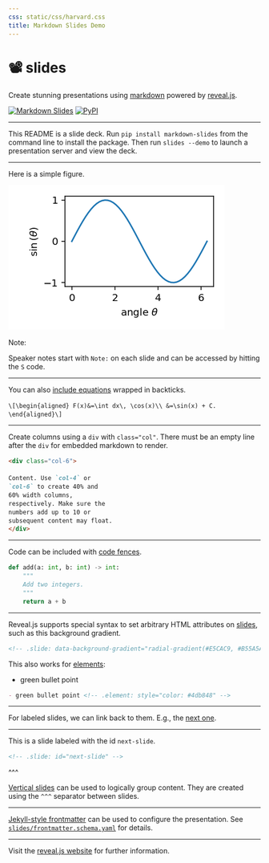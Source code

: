 ```yaml
---
css: static/css/harvard.css
title: Markdown Slides Demo
---
```


# 📽️ slides

Create stunning presentations using [markdown](https://www.markdownguide.org) powered by [reveal.js](https://revealjs.com).

[![Markdown Slides](https://github.com/tillahoffmann/slides/actions/workflows/main.yaml/badge.svg)](https://github.com/tillahoffmann/slides/actions/workflows/main.yaml)
[![PyPI](https://img.shields.io/pypi/v/markdown-slides)](https://pypi.org/project/markdown-slides/)

---

This README is a slide deck. Run `pip install markdown-slides` from the command line to install the package. Then run `slides --demo` to launch a presentation server and view the deck.

---

Here is a simple figure.

![](figure.png)

Note:

Speaker notes start with `Note:` on each slide and can be accessed by hitting the `S` code.

---

You can also [include equations](https://revealjs.com/math/#markdown) wrapped in backticks.

`\[\begin{aligned}
F(x)&=\int dx\, \cos(x)\\
&=\sin(x) + C.
\end{aligned}\]`

---

<div class="col">

Create columns using a `div` with `class="col"`. There must be an empty line after the `div` for embedded markdown to render.
</div>

<div class="col">

```markdown
<div class="col-6">

Content. Use `col-4` or
`col-6` to create 40% and
60% width columns,
respectively. Make sure the
numbers add up to 10 or
subsequent content may float.
</div>
```
</div>

---

Code can be included with [code fences](https://www.markdownguide.org/extended-syntax/#fenced-code-blocks).

```python
def add(a: int, b: int) -> int:
    """
    Add two integers.
    """
    return a + b
```

---

Reveal.js supports special syntax to set arbitrary HTML attributes on [slides](https://revealjs.com/markdown/#slide-attributes), such as this background gradient.

<!-- .slide: data-background-gradient="radial-gradient(white, #E5CAC9)" -->

```html
<!-- .slide: data-background-gradient="radial-gradient(#E5CAC9, #B55A5A)" -->
```

This also works for [elements](https://revealjs.com/markdown/#element-attributes):
- green bullet point <!-- .element: style="color: #4db848" -->

```markdown
- green bullet point <!-- .element: style="color: #4db848" -->
```

---

For labeled slides, we can link back to them. E.g., the [next one](#next-slide).

---

<!-- .slide: id="next-slide" -->

This is a slide labeled with the id `next-slide`.

```markdown
<!-- .slide: id="next-slide" -->
```

^^^

[Vertical slides](https://revealjs.com/vertical-slides/) can be used to logically group content. They are created using the `^^^` separator between slides.

---

[Jekyll-style frontmatter](https://jekyllrb.com/docs/front-matter/) can be used to configure the presentation. See [`slides/frontmatter.schema.yaml`](slides/frontmatter.schema.yaml) for details.

---

Visit the [reveal.js website](https://revealjs.com/markdown/) for further information.
